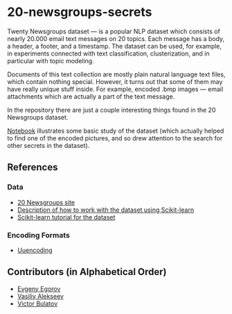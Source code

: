 # 20-newsgroups-secrets

Twenty Newsgroups dataset — is a popular NLP dataset which consists of nearly 20.000 email text messages on 20 topics. 
Each message has a body, a header, a footer, and a timestamp.
The dataset can be used, for example, in experiments connected with text classification, clusterization, and in particular with topic modeling.

Documents of this text collection are mostly plain natural language text files, which contain nothing special.
However, it turns out that some of them may have really unique stuff inside.
For example, encoded .bmp images — email attachments which are actually a part of the text message.

In the repository there are just a couple interesting things found in the 20 Newsgroups dataset.

[Notebook](Basic-Study-of-the-20-Newsgroups-Dataset.ipynb) illustrates some basic study of the dataset (which actually helped to find one of the encoded pictures, and so drew attention to the search for other secrets in the dataset).


## References

### Data

* [20 Newsgroups site](http://qwone.com/~jason/20Newsgroups)
* [Description of how to work with the dataset using Scikit-learn](https://scikit-learn.org/stable/datasets/index.html#newsgroups-dataset)
* [Scikit-learn tutorial for the dataset](https://scikit-learn.org/stable/tutorial/text_analytics/working_with_text_data.html)

### Encoding Formats

* [Uuencoding](https://en.wikipedia.org/wiki/Uuencoding)


## Contributors (in Alphabetical Order)

* [Evgeny Egorov](https://github.com/Evgeny-Egorov-Projects)
* [Vasiliy Alekseev](https://github.com/Alvant)
* [Victor Bulatov](https://github.com/bt2901)
